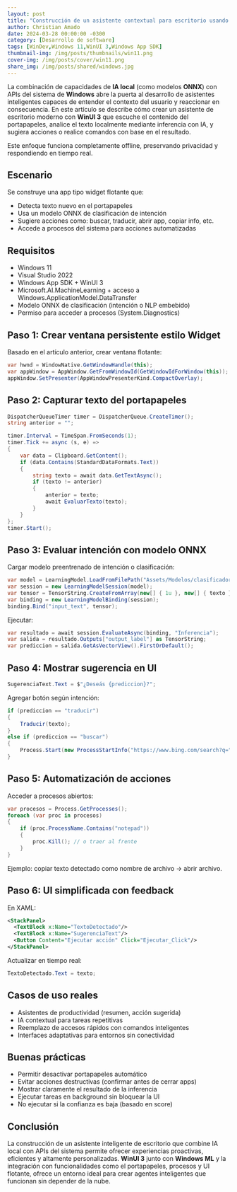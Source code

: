 ```yaml
---
layout: post
title: "Construcción de un asistente contextual para escritorio usando IA local con acceso al sistema"
author: Christian Amado
date: 2024-03-28 00:00:00 -0300
category: [Desarrollo de software]
tags: [WinDev,Windows 11,WinUI 3,Windows App SDK]
thumbnail-img: /img/posts/thumbnails/win11.png
cover-img: /img/posts/cover/win11.png
share_img: /img/posts/shared/windows.jpg
---
```


La combinación de capacidades de **IA local** (como modelos **ONNX**) con APIs del sistema de **Windows** abre la puerta al desarrollo de asistentes inteligentes capaces de entender el contexto del usuario y reaccionar en consecuencia. En este artículo se describe cómo crear un asistente de escritorio moderno con **WinUI 3** que escuche el contenido del portapapeles, analice el texto localmente mediante inferencia con IA, y sugiera acciones o realice comandos con base en el resultado.

Este enfoque funciona completamente offline, preservando privacidad y respondiendo en tiempo real.

<!--more-->

## Escenario

Se construye una app tipo widget flotante que:

- Detecta texto nuevo en el portapapeles
- Usa un modelo ONNX de clasificación de intención
- Sugiere acciones como: buscar, traducir, abrir app, copiar info, etc.
- Accede a procesos del sistema para acciones automatizadas

## Requisitos

- Windows 11
- Visual Studio 2022
- Windows App SDK + WinUI 3
- Microsoft.AI.MachineLearning + acceso a Windows.ApplicationModel.DataTransfer
- Modelo ONNX de clasificación (intención o NLP embebido)
- Permiso para acceder a procesos (System.Diagnostics)

## Paso 1: Crear ventana persistente estilo Widget

Basado en el artículo anterior, crear ventana flotante:

```csharp
var hwnd = WindowNative.GetWindowHandle(this);
var appWindow = AppWindow.GetFromWindowId(GetWindowIdForWindow(this));
appWindow.SetPresenter(AppWindowPresenterKind.CompactOverlay);
```

## Paso 2: Capturar texto del portapapeles

```csharp
DispatcherQueueTimer timer = DispatcherQueue.CreateTimer();
string anterior = "";

timer.Interval = TimeSpan.FromSeconds(1);
timer.Tick += async (s, e) =>
{
    var data = Clipboard.GetContent();
    if (data.Contains(StandardDataFormats.Text))
    {
        string texto = await data.GetTextAsync();
        if (texto != anterior)
        {
            anterior = texto;
            await EvaluarTexto(texto);
        }
    }
};
timer.Start();
```

## Paso 3: Evaluar intención con modelo ONNX

Cargar modelo preentrenado de intención o clasificación:

```csharp
var model = LearningModel.LoadFromFilePath("Assets/Modelos/clasificador.onnx");
var session = new LearningModelSession(model);
var tensor = TensorString.CreateFromArray(new[] { 1u }, new[] { texto });
var binding = new LearningModelBinding(session);
binding.Bind("input_text", tensor);
```

Ejecutar:

```csharp
var resultado = await session.EvaluateAsync(binding, "Inferencia");
var salida = resultado.Outputs["output_label"] as TensorString;
var prediccion = salida.GetAsVectorView().FirstOrDefault();
```

## Paso 4: Mostrar sugerencia en UI

```csharp
SugerenciaText.Text = $"¿Deseás {prediccion}?";
```

Agregar botón según intención:

```csharp
if (prediccion == "traducir")
{
    Traducir(texto);
}
else if (prediccion == "buscar")
{
    Process.Start(new ProcessStartInfo("https://www.bing.com/search?q=" + Uri.EscapeDataString(texto)) { UseShellExecute = true });
}
```

## Paso 5: Automatización de acciones

Acceder a procesos abiertos:

```csharp
var procesos = Process.GetProcesses();
foreach (var proc in procesos)
{
    if (proc.ProcessName.Contains("notepad"))
    {
        proc.Kill(); // o traer al frente
    }
}
```

Ejemplo: copiar texto detectado como nombre de archivo → abrir archivo.

## Paso 6: UI simplificada con feedback

En XAML:

```xml
<StackPanel>
  <TextBlock x:Name="TextoDetectado"/>
  <TextBlock x:Name="SugerenciaText"/>
  <Button Content="Ejecutar acción" Click="Ejecutar_Click"/>
</StackPanel>
```

Actualizar en tiempo real:

```csharp
TextoDetectado.Text = texto;
```

## Casos de uso reales

- Asistentes de productividad (resumen, acción sugerida)
- IA contextual para tareas repetitivas
- Reemplazo de accesos rápidos con comandos inteligentes
- Interfaces adaptativas para entornos sin conectividad

## Buenas prácticas

- Permitir desactivar portapapeles automático
- Evitar acciones destructivas (confirmar antes de cerrar apps)
- Mostrar claramente el resultado de la inferencia
- Ejecutar tareas en background sin bloquear la UI
- No ejecutar si la confianza es baja (basado en score)

## Conclusión

La construcción de un asistente inteligente de escritorio que combine IA local con APIs del sistema permite ofrecer experiencias proactivas, eficientes y altamente personalizadas. **WinUI 3** junto con **Windows ML** y la integración con funcionalidades como el portapapeles, procesos y UI flotante, ofrece un entorno ideal para crear agentes inteligentes que funcionan sin depender de la nube.